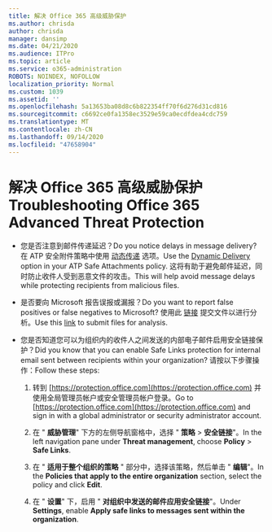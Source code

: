 ```yaml
---
title: 解决 Office 365 高级威胁保护
ms.author: chrisda
author: chrisda
manager: dansimp
ms.date: 04/21/2020
ms.audience: ITPro
ms.topic: article
ms.service: o365-administration
ROBOTS: NOINDEX, NOFOLLOW
localization_priority: Normal
ms.custom: 1039
ms.assetid: ''
ms.openlocfilehash: 5a13653ba08d8c6b822354ff70f6d276d31cd816
ms.sourcegitcommit: c6692ce0fa1358ec3529e59ca0ecdfdea4cdc759
ms.translationtype: MT
ms.contentlocale: zh-CN
ms.lasthandoff: 09/14/2020
ms.locfileid: "47658904"
---
```

# <a name="troubleshooting-office-365-advanced-threat-protection"></a><span data-ttu-id="a7fc8-102">解决 Office 365 高级威胁保护</span><span class="sxs-lookup"><span data-stu-id="a7fc8-102">Troubleshooting Office 365 Advanced Threat Protection</span></span>

- <span data-ttu-id="a7fc8-103">您是否注意到邮件传递延迟？</span><span class="sxs-lookup"><span data-stu-id="a7fc8-103">Do you notice delays in message delivery?</span></span> <span data-ttu-id="a7fc8-104">在 ATP 安全附件策略中使用 [动态传递](https://docs.microsoft.com/microsoft-365/security/office-365-security/dynamic-delivery-and-previewing) 选项。</span><span class="sxs-lookup"><span data-stu-id="a7fc8-104">Use the [Dynamic Delivery](https://docs.microsoft.com/microsoft-365/security/office-365-security/dynamic-delivery-and-previewing) option in your ATP Safe Attachments policy.</span></span> <span data-ttu-id="a7fc8-105">这将有助于避免邮件延迟，同时防止收件人受到恶意文件的攻击。</span><span class="sxs-lookup"><span data-stu-id="a7fc8-105">This will help avoid message delays while protecting recipients from malicious files.</span></span>

- <span data-ttu-id="a7fc8-106">是否要向 Microsoft 报告误报或漏报？</span><span class="sxs-lookup"><span data-stu-id="a7fc8-106">Do you want to report false positives or false negatives to Microsoft?</span></span> <span data-ttu-id="a7fc8-107">使用此 [链接](https://www.microsoft.com/wdsi/filesubmission/) 提交文件以进行分析。</span><span class="sxs-lookup"><span data-stu-id="a7fc8-107">Use this [link](https://www.microsoft.com/wdsi/filesubmission/) to submit files for analysis.</span></span>

- <span data-ttu-id="a7fc8-108">您是否知道您可以为组织内的收件人之间发送的内部电子邮件启用安全链接保护？</span><span class="sxs-lookup"><span data-stu-id="a7fc8-108">Did you know that you can enable Safe Links protection for internal email sent between recipients within your organization?</span></span> <span data-ttu-id="a7fc8-109">请按以下步骤操作：</span><span class="sxs-lookup"><span data-stu-id="a7fc8-109">Follow these steps:</span></span>

  1. <span data-ttu-id="a7fc8-110">转到 [https://protection.office.com](https://protection.office.com) 并使用全局管理员帐户或安全管理员帐户登录。</span><span class="sxs-lookup"><span data-stu-id="a7fc8-110">Go to [https://protection.office.com](https://protection.office.com) and sign in with a global administrator or security administrator account.</span></span>

  2. <span data-ttu-id="a7fc8-111">在 " **威胁管理**" 下方的左侧导航窗格中，选择 " **策略** \> **安全链接**"。</span><span class="sxs-lookup"><span data-stu-id="a7fc8-111">In the left navigation pane under **Threat management**, choose **Policy** \> **Safe Links**.</span></span>

  3. <span data-ttu-id="a7fc8-112">在 " **适用于整个组织的策略** " 部分中，选择该策略，然后单击 " **编辑**"。</span><span class="sxs-lookup"><span data-stu-id="a7fc8-112">In the **Policies that apply to the entire organization** section, select the policy and click **Edit**.</span></span>

  4. <span data-ttu-id="a7fc8-113">在 " **设置**" 下，启用 " **对组织中发送的邮件应用安全链接**"。</span><span class="sxs-lookup"><span data-stu-id="a7fc8-113">Under **Settings**, enable **Apply safe links to messages sent within the organization**.</span></span>
